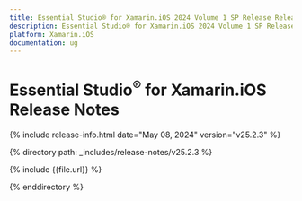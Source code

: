 ```yaml
---
title: Essential Studio® for Xamarin.iOS 2024 Volume 1 SP Release Release Notes  
description: Essential Studio® for Xamarin.iOS 2024 Volume 1 SP Release Release Notes  
platform: Xamarin.iOS
documentation: ug
---
```


# Essential Studio<sup>®</sup> for Xamarin.iOS  Release Notes  

{% include release-info.html date="May 08, 2024"  version="v25.2.3" %} 

{% directory path: _includes/release-notes/v25.2.3 %}

{% include {{file.url}} %}

{% enddirectory %}